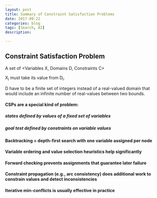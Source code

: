 ```yaml
---
layout: post
title: Summary of Constraint Satisfaction Problems 
date: 2017-09-22
categories: blog
tags: [Search, AI]
description: 

---
```

## Constraint Satisfaction Problem

A set of <Variables X, Domains D, Constraints C>

X<sub>i</sub> must take its value from D<sub>i</sub>.

D have to be a finite set of integers instead of a real-valued domain that would include an infinite number of real-values between two bounds.

#### CSPs are a special kind of problem:

##### states defined by values of a fixed set of variables

##### goal test defined by constraints on variable values


#### Backtracking = depth-first search with one variable assigned per node


#### Variable ordering and value selection heuristics help significantly


#### Forward checking prevents assignments that guarantee later failure


#### Constraint propagation (e.g., arc consistency) does additional work to constrain values and detect inconsistencies


#### Iterative min-conflicts is usually effective in practice
